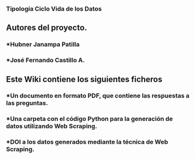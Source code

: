 ### Tipología Ciclo Vida de los Datos
## Autores del proyecto.
### *Hubner Janampa Patilla
### *José Fernando Castillo A.
## Este Wiki contiene los siguientes ficheros
### *Un documento en formato PDF, que contiene las respuestas a las preguntas.
### *Una carpeta con el código Python para la generación de datos utilizando Web Scraping.
### *DOI a los datos generados mediante la técnica de Web Scraping.
